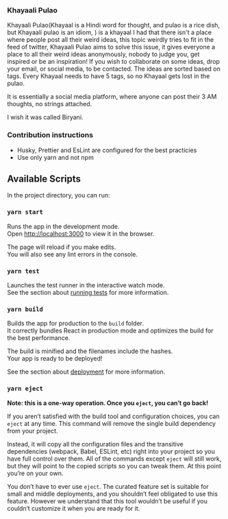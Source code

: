 ### Khayaali Pulao

Khayaali Pulao(Khayaal is a Hindi word for thought, and pulao is a rice dish, but Khayaali pulao is an idiom, ) is a khayaal I had that there isn't a place where people post all their weird ideas, this topic weirdly tries to fit in the feed of twitter, Khayaali Pulao aims to solve this issue, it gives everyone a place to all their weird ideas anonymously, nobody to judge you, get inspired or be an inspiration! If you wish to collaborate on some ideas, drop your email, or social media, to be contacted. The ideas are sorted based on tags. Every Khayaal needs to have 5 tags, so no Khayaal gets lost in the pulao.

It is essentially a social media platform, where anyone can post their 3 AM thoughts, no strings attached.

I wish it was called Biryani.

### Contribution instructions

-   Husky, Prettier and EsLint are configured for the best practicies
-   Use only yarn and not npm

## Available Scripts

In the project directory, you can run:

### `yarn start`

Runs the app in the development mode.<br />
Open [http://localhost:3000](http://localhost:3000) to view it in the browser.

The page will reload if you make edits.<br />
You will also see any lint errors in the console.

### `yarn test`

Launches the test runner in the interactive watch mode.<br />
See the section about [running tests](https://facebook.github.io/create-react-app/docs/running-tests) for more information.

### `yarn build`

Builds the app for production to the `build` folder.<br />
It correctly bundles React in production mode and optimizes the build for the best performance.

The build is minified and the filenames include the hashes.<br />
Your app is ready to be deployed!

See the section about [deployment](https://facebook.github.io/create-react-app/docs/deployment) for more information.

### `yarn eject`

**Note: this is a one-way operation. Once you `eject`, you can’t go back!**

If you aren’t satisfied with the build tool and configuration choices, you can `eject` at any time. This command will remove the single build dependency from your project.

Instead, it will copy all the configuration files and the transitive dependencies (webpack, Babel, ESLint, etc) right into your project so you have full control over them. All of the commands except `eject` will still work, but they will point to the copied scripts so you can tweak them. At this point you’re on your own.

You don’t have to ever use `eject`. The curated feature set is suitable for small and middle deployments, and you shouldn’t feel obligated to use this feature. However we understand that this tool wouldn’t be useful if you couldn’t customize it when you are ready for it.
